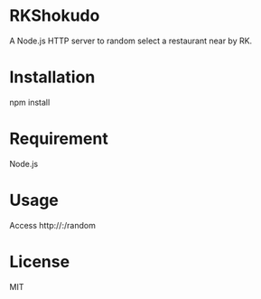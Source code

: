 # RKShokudo
A Node.js HTTP server to random select a restaurant near by RK.

# Installation
npm install

# Requirement
Node.js

# Usage
Access http://<IP>:<Port>/random

# License
MIT